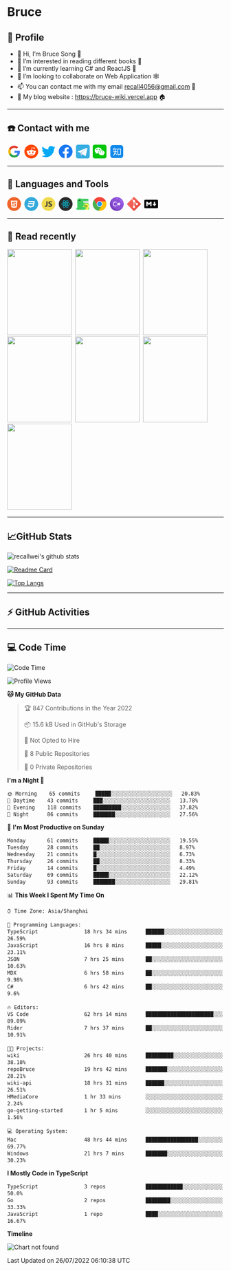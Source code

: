 # Bruce

## 🦁️ Profile

- 👋 Hi, I’m Bruce Song 🦁️
- 👀 I’m interested in reading different books 📖
- 🌱 I’m currently learning C# and ReactJS 🚀
- 💞️ I’m looking to collaborate on Web Application 🕸️
- 📫 You can contact me with my email recall4056@gmail.com 📮
- 📖 My blog website : https://bruce-wiki.vercel.app 🏠

---

## ☎️ Contact with me

<img height="32" width="32" src="/img/google.png"/>&nbsp;
<img height="32" width="32" src="/img/reddit.png"/>&nbsp;
<img height="32" width="32" src="/img/twitter.png"/>&nbsp;
<img height="32" width="32" src="/img/facebook.png"/>&nbsp;
<a href="https://t.me/recallwei" target="_blank" rel="noreferrer noopener"><img height="32" width="32" src="/img/telegram.png"/></a>&nbsp;
<img height="32" width="32" src="/img/wechat.png"/>&nbsp;
<img height="32" width="32" src="/img/zhihu.png"/>&nbsp;

---

## 🚀 Languages and Tools

<a href="https://bruce-wiki.vercel.app/docs/html" target="_blank" rel="noreferrer noopener"><img height="32" width="32" src="/img/html.png"/></a>&nbsp;
<a href="https://bruce-wiki.vercel.app/docs/css" target="_blank" rel="noreferrer noopener"><img height="32" width="32" src="/img/css.png"/></a>&nbsp;
<a href="https://bruce-wiki.vercel.app/docs/javascript" target="_blank" rel="noreferrer noopener"><img height="32" width="32" src="/img/javascript.png"/></a>&nbsp;
<a href="https://bruce-wiki.vercel.app/docs/react" target="_blank" rel="noreferrer noopener"><img height="32" width="32" src="/img/react.png"/></a>&nbsp;
<a href="https://bruce-wiki.vercel.app/docs/docusaurus" target="_blank" rel="noreferrer noopener"><img height="32" width="32" src="/img/docusaurus.png"/></a>&nbsp;
<img height="32" width="32" src="/img/chrome.png"/>&nbsp;
<a href="https://bruce-wiki.vercel.app/docs/csharp" target="_blank" rel="noreferrer noopener"><img height="32" width="32" src="/img/csharp.png"/></a>&nbsp;
<img height="32" width="32" src="/img/git.png"/>&nbsp;
<a href="https://bruce-wiki.vercel.app/docs/markdown" target="_blank" rel="noreferrer noopener"><img height="32" width="32" src="/img/markdown.png"/></a>&nbsp;

---

## 📖 Read recently

<img height="200" width="150" src="https://img9.doubanio.com/view/subject/s/public/s27283822.jpg"/>&nbsp;
<img height="200" width="150" src="https://img9.doubanio.com/view/subject/l/public/s33524212.jpg"/>&nbsp;
<img height="200" width="150" src="https://img9.doubanio.com/view/subject/m/public/s33460221.jpg"/>&nbsp;
<img height="200" width="150" src="https://img3.doubanio.com/view/subject/l/public/s8958650.jpg"/>&nbsp;
<img height="200" width="150" src="https://img9.doubanio.com/view/subject/l/public/s33703494.jpg"/>&nbsp;
<img height="200" width="150" src="https://img3.doubanio.com/view/subject/l/public/s29820180.jpg"/>&nbsp;
<img height="200" width="150" src="https://img9.doubanio.com/view/subject/l/public/s11329547.jpg"/>&nbsp;

---

## 📈GitHub Stats

![recallwei's github stats](https://github-readme-stats.vercel.app/api?username=recallwei&show_icons=true&theme=dracula&count_private=true&include_all_commits)

<!---
repository 卡片
--->

[![Readme Card](https://github-readme-stats.vercel.app/api/pin/?username=recallwei&repo=recallwei&theme=dracula)](https://github.com/recallwei/daily)

<!---
repository 常用语言 layout=compact（紧凑布局）
--->

[![Top Langs](https://github-readme-stats.vercel.app/api/top-langs/?username=recallwei&layout=compact&theme=dracula)](https://github.com/recallwei/daily)

---

## ⚡️ GitHub Activities

<!--START_SECTION:activity-->

<!--END_SECTION:activity-->

---

## 💻 Code Time

<!--START_SECTION:waka-->
![Code Time](http://img.shields.io/badge/Code%20Time-0%20secs-blue)

![Profile Views](http://img.shields.io/badge/Profile%20Views-13-blue)

**🐱 My GitHub Data** 

> 🏆 847 Contributions in the Year 2022
 > 
> 📦 15.6 kB Used in GitHub's Storage 
 > 
> 🚫 Not Opted to Hire
 > 
> 📜 8 Public Repositories 
 > 
> 🔑 0 Private Repositories  
 > 
**I'm a Night 🦉** 

```text
🌞 Morning    65 commits     █████░░░░░░░░░░░░░░░░░░░░   20.83% 
🌆 Daytime    43 commits     ███░░░░░░░░░░░░░░░░░░░░░░   13.78% 
🌃 Evening    118 commits    █████████░░░░░░░░░░░░░░░░   37.82% 
🌙 Night      86 commits     ███████░░░░░░░░░░░░░░░░░░   27.56%

```
📅 **I'm Most Productive on Sunday** 

```text
Monday       61 commits     █████░░░░░░░░░░░░░░░░░░░░   19.55% 
Tuesday      28 commits     ██░░░░░░░░░░░░░░░░░░░░░░░   8.97% 
Wednesday    21 commits     █░░░░░░░░░░░░░░░░░░░░░░░░   6.73% 
Thursday     26 commits     ██░░░░░░░░░░░░░░░░░░░░░░░   8.33% 
Friday       14 commits     █░░░░░░░░░░░░░░░░░░░░░░░░   4.49% 
Saturday     69 commits     █████░░░░░░░░░░░░░░░░░░░░   22.12% 
Sunday       93 commits     ███████░░░░░░░░░░░░░░░░░░   29.81%

```


📊 **This Week I Spent My Time On** 

```text
⌚︎ Time Zone: Asia/Shanghai

💬 Programming Languages: 
TypeScript               18 hrs 34 mins      ██████░░░░░░░░░░░░░░░░░░░   26.59% 
JavaScript               16 hrs 8 mins       █████░░░░░░░░░░░░░░░░░░░░   23.11% 
JSON                     7 hrs 25 mins       ██░░░░░░░░░░░░░░░░░░░░░░░   10.63% 
MDX                      6 hrs 58 mins       ██░░░░░░░░░░░░░░░░░░░░░░░   9.98% 
C#                       6 hrs 42 mins       ██░░░░░░░░░░░░░░░░░░░░░░░   9.6%

🔥 Editors: 
VS Code                  62 hrs 14 mins      ██████████████████████░░░   89.09% 
Rider                    7 hrs 37 mins       ██░░░░░░░░░░░░░░░░░░░░░░░   10.91%

🐱‍💻 Projects: 
wiki                     26 hrs 40 mins      █████████░░░░░░░░░░░░░░░░   38.18% 
repoBruce                19 hrs 42 mins      ███████░░░░░░░░░░░░░░░░░░   28.21% 
wiki-api                 18 hrs 31 mins      ██████░░░░░░░░░░░░░░░░░░░   26.51% 
HMediaCore               1 hr 33 mins        ░░░░░░░░░░░░░░░░░░░░░░░░░   2.24% 
go-getting-started       1 hr 5 mins         ░░░░░░░░░░░░░░░░░░░░░░░░░   1.56%

💻 Operating System: 
Mac                      48 hrs 44 mins      █████████████████░░░░░░░░   69.77% 
Windows                  21 hrs 7 mins       ███████░░░░░░░░░░░░░░░░░░   30.23%

```

**I Mostly Code in TypeScript** 

```text
TypeScript               3 repos             ████████████░░░░░░░░░░░░░   50.0% 
Go                       2 repos             ████████░░░░░░░░░░░░░░░░░   33.33% 
JavaScript               1 repo              ████░░░░░░░░░░░░░░░░░░░░░   16.67%

```


**Timeline**

![Chart not found](https://raw.githubusercontent.com/recallwei/recallwei/main/charts/bar_graph.png) 


 Last Updated on 26/07/2022 06:10:38 UTC
<!--END_SECTION:waka-->
<!---
recallwei/recallwei is a ✨ special ✨ repository because its `README.md` (this file) appears on your GitHub profile.
You can click the Preview link to take a look at your changes.
--->
